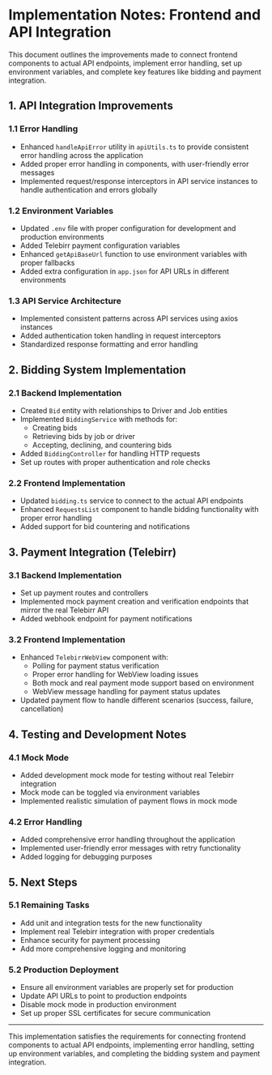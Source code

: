 # Implementation Notes: Frontend and API Integration

This document outlines the improvements made to connect frontend components to actual API endpoints, implement error handling, set up environment variables, and complete key features like bidding and payment integration.

## 1. API Integration Improvements

### 1.1 Error Handling

- Enhanced `handleApiError` utility in `apiUtils.ts` to provide consistent error handling across the application
- Added proper error handling in components, with user-friendly error messages
- Implemented request/response interceptors in API service instances to handle authentication and errors globally

### 1.2 Environment Variables

- Updated `.env` file with proper configuration for development and production environments
- Added Telebirr payment configuration variables
- Enhanced `getApiBaseUrl` function to use environment variables with proper fallbacks
- Added extra configuration in `app.json` for API URLs in different environments

### 1.3 API Service Architecture

- Implemented consistent patterns across API services using axios instances
- Added authentication token handling in request interceptors
- Standardized response formatting and error handling

## 2. Bidding System Implementation

### 2.1 Backend Implementation

- Created `Bid` entity with relationships to Driver and Job entities
- Implemented `BiddingService` with methods for:
  - Creating bids
  - Retrieving bids by job or driver
  - Accepting, declining, and countering bids
- Added `BiddingController` for handling HTTP requests
- Set up routes with proper authentication and role checks

### 2.2 Frontend Implementation

- Updated `bidding.ts` service to connect to the actual API endpoints
- Enhanced `RequestsList` component to handle bidding functionality with proper error handling
- Added support for bid countering and notifications

## 3. Payment Integration (Telebirr)

### 3.1 Backend Implementation

- Set up payment routes and controllers
- Implemented mock payment creation and verification endpoints that mirror the real Telebirr API
- Added webhook endpoint for payment notifications

### 3.2 Frontend Implementation

- Enhanced `TelebirrWebView` component with:
  - Polling for payment status verification
  - Proper error handling for WebView loading issues
  - Both mock and real payment mode support based on environment
  - WebView message handling for payment status updates
- Updated payment flow to handle different scenarios (success, failure, cancellation)

## 4. Testing and Development Notes

### 4.1 Mock Mode

- Added development mock mode for testing without real Telebirr integration
- Mock mode can be toggled via environment variables
- Implemented realistic simulation of payment flows in mock mode

### 4.2 Error Handling

- Added comprehensive error handling throughout the application
- Implemented user-friendly error messages with retry functionality
- Added logging for debugging purposes

## 5. Next Steps

### 5.1 Remaining Tasks

- Add unit and integration tests for the new functionality
- Implement real Telebirr integration with proper credentials
- Enhance security for payment processing
- Add more comprehensive logging and monitoring

### 5.2 Production Deployment

- Ensure all environment variables are properly set for production
- Update API URLs to point to production endpoints
- Disable mock mode in production environment
- Set up proper SSL certificates for secure communication

---

This implementation satisfies the requirements for connecting frontend components to actual API endpoints, implementing error handling, setting up environment variables, and completing the bidding system and payment integration. 